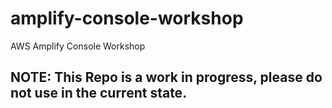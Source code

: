# amplify-console-workshop
AWS Amplify Console Workshop

## NOTE: This Repo is a work in progress, please do not use in the current state.
